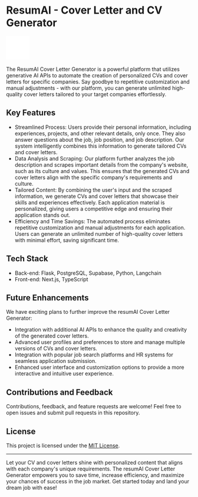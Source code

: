 # ResumAI - Cover Letter and CV Generator

![ResumAI Logo](public/images/home/logo.svg)

The ResumAI Cover Letter Generator is a powerful platform that utilizes generative AI APIs to automate the creation of personalized CVs and cover letters for specific companies. Say goodbye to repetitive customization and manual adjustments - with our platform, you can generate unlimited high-quality cover letters tailored to your target companies effortlessly.

## Key Features

- Streamlined Process: Users provide their personal information, including experiences, projects, and other relevant details, only once. They also answer questions about the job, job position, and job description. Our system intelligently combines this information to generate tailored CVs and cover letters.
- Data Analysis and Scraping: Our platform further analyzes the job description and scrapes important details from the company's website, such as its culture and values. This ensures that the generated CVs and cover letters align with the specific company's requirements and culture.
- Tailored Content: By combining the user's input and the scraped information, we generate CVs and cover letters that showcase their skills and experiences effectively. Each application material is personalized, giving users a competitive edge and ensuring their application stands out.
- Efficiency and Time Savings: The automated process eliminates repetitive customization and manual adjustments for each application. Users can generate an unlimited number of high-quality cover letters with minimal effort, saving significant time.

## Tech Stack

- Back-end: Flask, PostgreSQL, Supabase, Python, Langchain
- Front-end: Next.js, TypeScript

## Future Enhancements

We have exciting plans to further improve the resumAI Cover Letter Generator:

- Integration with additional AI APIs to enhance the quality and creativity of the generated cover letters.
- Advanced user profiles and preferences to store and manage multiple versions of CVs and cover letters.
- Integration with popular job search platforms and HR systems for seamless application submission.
- Enhanced user interface and customization options to provide a more interactive and intuitive user experience.

## Contributions and Feedback

Contributions, feedback, and feature requests are welcome! Feel free to open issues and submit pull requests in this repository.

## License

This project is licensed under the [MIT License](LICENSE).

---

Let your CV and cover letters shine with personalized content that aligns with each company's unique requirements. The resumAI Cover Letter Generator empowers you to save time, increase efficiency, and maximize your chances of success in the job market. Get started today and land your dream job with ease!
